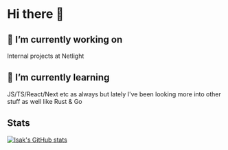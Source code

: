 # Hi there 👋

## 🔭 I’m currently working on
Internal projects at Netlight

## 🌱 I’m currently learning
JS/TS/React/Next etc as always but lately I've been looking more into other stuff as well like Rust & Go

<!--

- 👯 I’m looking to collaborate on ...
- 🤔 I’m looking for help with ...
- 💬 Ask me about ...
- 📫 How to reach me: ...
- 😄 Pronouns: ...
- ⚡ Fun fact: ...
-->
## Stats
[![Isak's GitHub stats](https://github-readme-stats.vercel.app/api?username=IsakLarsson&show_icons=true&theme=tokyonight)](https://github.com/IsakLarsson/)
<!--
[![Top Langs](https://github-readme-stats.vercel.app/api/top-langs/?username=IsakLarsson&hide=jupyter%20notebook&theme=tokyonight)](https://github.com/IsakLarsson/)

-->
